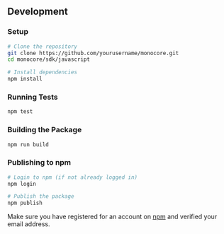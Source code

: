 
## Development

### Setup

```bash
# Clone the repository
git clone https://github.com/yourusername/monocore.git
cd monocore/sdk/javascript

# Install dependencies
npm install
```

### Running Tests

```bash
npm test
```

### Building the Package

```bash
npm run build
```

### Publishing to npm

```bash
# Login to npm (if not already logged in)
npm login

# Publish the package
npm publish
```

Make sure you have registered for an account on [npm](https://www.npmjs.com/) and verified your email address.

